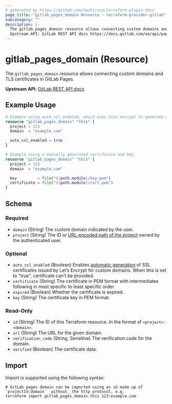 ```yaml
---
# generated by https://github.com/hashicorp/terraform-plugin-docs
page_title: "gitlab_pages_domain Resource - terraform-provider-gitlab"
subcategory: ""
description: |-
  The gitlab_pages_domain resource allows connecting custom domains and TLS certificates in GitLab Pages.
  Upstream API: GitLab REST API docs https://docs.gitlab.com/ee/api/pages_domains.html
---
```


# gitlab_pages_domain (Resource)

The `gitlab_pages_domain` resource allows connecting custom domains and TLS certificates in GitLab Pages.

**Upstream API**: [GitLab REST API docs](https://docs.gitlab.com/ee/api/pages_domains.html)

## Example Usage

```terraform
# Example using auto_ssl_enabled, which uses lets encrypt to generate a certificate
resource "gitlab_pages_domain" "this" {
  project = 123
  domain  = "example.com"

  auto_ssl_enabled = true
}

# Example using a manually generated certificate and key
resource "gitlab_pages_domain" "this" {
  project = 123
  domain  = "example.com"

  key         = file("${path.module}/key.pem")
  certificate = file("${path.module}/cert.pem")
}
```

<!-- schema generated by tfplugindocs -->
## Schema

### Required

- `domain` (String) The custom domain indicated by the user.
- `project` (String) The ID or [URL-encoded path of the project](https://docs.gitlab.com/ee/api/index.html#namespaced-path-encoding) owned by the authenticated user.

### Optional

- `auto_ssl_enabled` (Boolean) Enables [automatic generation](https://docs.gitlab.com/ee/user/project/pages/custom_domains_ssl_tls_certification/lets_encrypt_integration.html) of SSL certificates issued by Let’s Encrypt for custom domains. When this is set to "true", certificate can't be provided.
- `certificate` (String) The certificate in PEM format with intermediates following in most specific to least specific order.
- `expired` (Boolean) Whether the certificate is expired.
- `key` (String) The certificate key in PEM format.

### Read-Only

- `id` (String) The ID of this Terraform resource. In the format of `<project>:<domain>`.
- `url` (String) The URL for the given domain.
- `verification_code` (String, Sensitive) The verification code for the domain.
- `verified` (Boolean) The certificate data.

## Import

Import is supported using the following syntax:

```shell
# GitLab pages domain can be imported using an id made up of `projectId:domain` _without_ the http protocol, e.g.
terraform import gitlab_pages_domain.this 123:example.com
```
